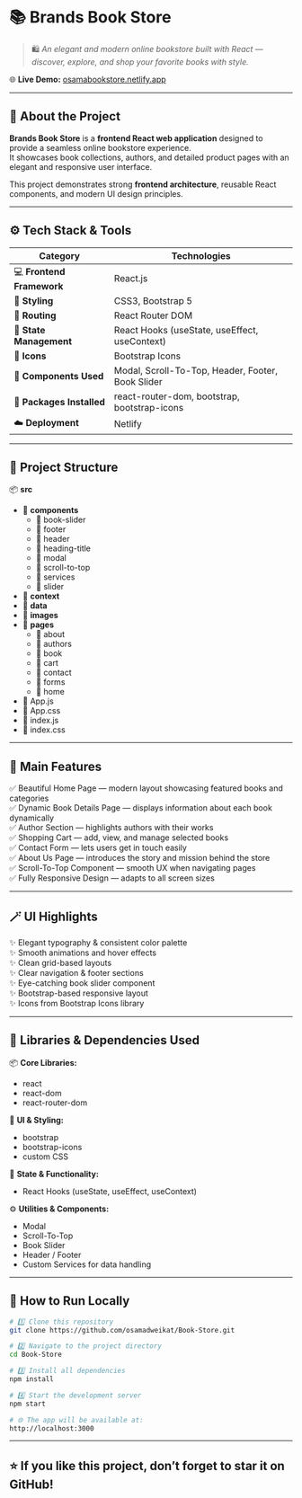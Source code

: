 # 📚 **Brands Book Store**

> 🛍️ _An elegant and modern online bookstore built with React — discover, explore, and shop your favorite books with style._

🌐 **Live Demo:** [osamabookstore.netlify.app](https://osamabookstore.netlify.app)

---

## 🧠 **About the Project**

**Brands Book Store** is a **frontend React web application** designed to provide a seamless online bookstore experience.  
It showcases book collections, authors, and detailed product pages with an elegant and responsive user interface.

This project demonstrates strong **frontend architecture**, reusable React components, and modern UI design principles.

---

## ⚙️ **Tech Stack & Tools**

| Category                  | Technologies                                      |
| ------------------------- | ------------------------------------------------- |
| 💻 **Frontend Framework** | React.js                                          |
| 🎨 **Styling**            | CSS3, Bootstrap 5                                 |
| 🧭 **Routing**            | React Router DOM                                  |
| 🧠 **State Management**   | React Hooks (useState, useEffect, useContext)     |
| 🌸 **Icons**              | Bootstrap Icons                                   |
| 🧩 **Components Used**    | Modal, Scroll-To-Top, Header, Footer, Book Slider |
| 🧰 **Packages Installed** | react-router-dom, bootstrap, bootstrap-icons      |
| ☁️ **Deployment**         | Netlify                                           |

---

## 📁 **Project Structure**

📦 **src**

- 📂 **components**
  - 📂 book-slider
  - 📂 footer
  - 📂 header
  - 📂 heading-title
  - 📂 modal
  - 📂 scroll-to-top
  - 📂 services
  - 📂 slider
- 📂 **context**
- 📂 **data**
- 📂 **images**
- 📂 **pages**
  - 📂 about
  - 📂 authors
  - 📂 book
  - 📂 cart
  - 📂 contact
  - 📂 forms
  - 📂 home
- 📜 App.js
- 📜 App.css
- 📜 index.js
- 📜 index.css

---

## 🧭 **Main Features**

✅ Beautiful Home Page — modern layout showcasing featured books and categories  
✅ Dynamic Book Details Page — displays information about each book dynamically  
✅ Author Section — highlights authors with their works  
✅ Shopping Cart — add, view, and manage selected books  
✅ Contact Form — lets users get in touch easily  
✅ About Us Page — introduces the story and mission behind the store  
✅ Scroll-To-Top Component — smooth UX when navigating pages  
✅ Fully Responsive Design — adapts to all screen sizes

---

## 🪄 **UI Highlights**

✨ Elegant typography & consistent color palette  
✨ Smooth animations and hover effects  
✨ Clean grid-based layouts  
✨ Clear navigation & footer sections  
✨ Eye-catching book slider component  
✨ Bootstrap-based responsive layout  
✨ Icons from Bootstrap Icons library

---

## 🧩 **Libraries & Dependencies Used**

📦 **Core Libraries:**

- react
- react-dom
- react-router-dom

🎨 **UI & Styling:**

- bootstrap
- bootstrap-icons
- custom CSS

🧠 **State & Functionality:**

- React Hooks (useState, useEffect, useContext)

⚙️ **Utilities & Components:**

- Modal
- Scroll-To-Top
- Book Slider
- Header / Footer
- Custom Services for data handling

---

## 🏁 **How to Run Locally**

```bash
# 1️⃣ Clone this repository
git clone https://github.com/osamadweikat/Book-Store.git

# 2️⃣ Navigate to the project directory
cd Book-Store

# 3️⃣ Install all dependencies
npm install

# 4️⃣ Start the development server
npm start

# 🌐 The app will be available at:
http://localhost:3000

```

---

## ⭐ **If you like this project, don’t forget to star it on GitHub!**
